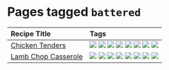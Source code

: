 # Pages tagged `battered`

|Recipe Title|Tags
|:---|:---|
|[Chicken Tenders](../recipes/chickentenders.md)|[![](https://img.shields.io/badge/tag-airfryer-f53bfe)](../tags/airfryer.md) [![](https://img.shields.io/badge/tag-amazing-8ce73b)](../tags/amazing.md) [![](https://img.shields.io/badge/tag-battered-da139a)](../tags/battered.md) [![](https://img.shields.io/badge/tag-chicken-ab4f55)](../tags/chicken.md) [![](https://img.shields.io/badge/tag-crumbed-c02c21)](../tags/crumbed.md) [![](https://img.shields.io/badge/tag-messy-4d8aaa)](../tags/messy.md) [![](https://img.shields.io/badge/tag-mine-2b6571)](../tags/mine.md) [![](https://img.shields.io/badge/tag-sides-acaf3f)](../tags/sides.md)|
|[Lamb Chop Casserole](../recipes/lambchopcasserole.md)|[![](https://img.shields.io/badge/tag-aussie-9acea8)](../tags/aussie.md) [![](https://img.shields.io/badge/tag-baked-062ab)](../tags/baked.md) [![](https://img.shields.io/badge/tag-battered-da139a)](../tags/battered.md) [![](https://img.shields.io/badge/tag-casserole-3a4f8e)](../tags/casserole.md) [![](https://img.shields.io/badge/tag-dinner-91514)](../tags/dinner.md) [![](https://img.shields.io/badge/tag-family-d82abc)](../tags/family.md) [![](https://img.shields.io/badge/tag-fried-cb29b)](../tags/fried.md) [![](https://img.shields.io/badge/tag-lamb-dc62b7)](../tags/lamb.md)|